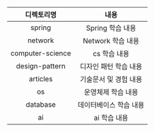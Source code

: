 
| 디&#x2060;렉&#x2060;토&#x2060;리&#x2060;명 |  내용 |
| :---: | :-------: |
|spring| Spring 학습 내용 |
|network | Network 학습 내용 |
|computer-science| cs 학습 내용 |
|design-pattern| 디자인 패턴 학습 내용 |
|articles| 기술문서 및 경험 내용 |
|os| 운영체제 학습 내용 |
|database| 데이터베이스 학습 내용 |
|ai | ai 학습 내용 |

